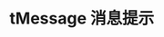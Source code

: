 # tMessage 消息提示

<div><messageDemo1></messageDemo1></div><br>

<div><messageDemo2></messageDemo2></div>





<script setup> 
    import messageDemo1 from '../components/messageDemo1.vue'
    import messageDemo2 from '../components/messageDemo2.vue'
</script>